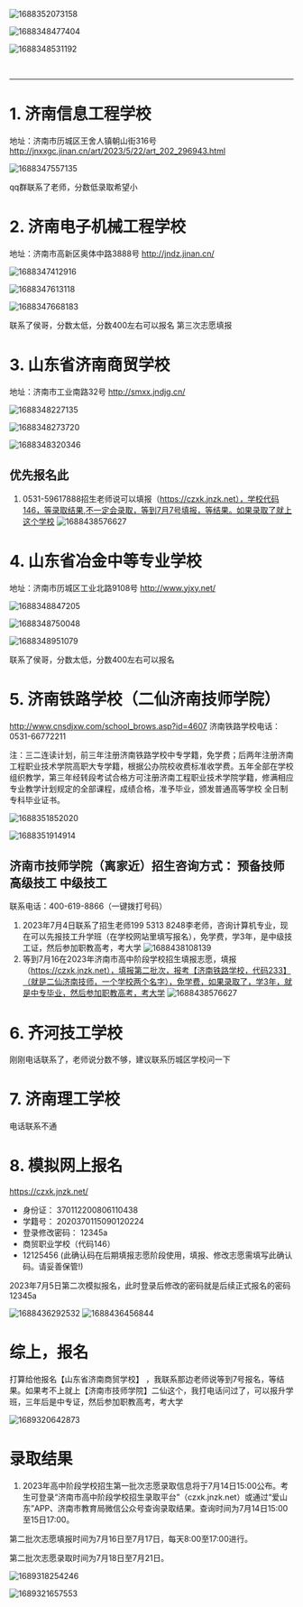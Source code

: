 ![1688352073158](image/middle-school/1688352073158.png)

![1688348477404](image/middle-school/1688348477404.png)

![1688348531192](image/middle-school/1688348531192.png)

<br>

---

# 1. 济南信息工程学校
地址：济南市历城区王舍人镇朝山街316号 
http://jnxxgc.jinan.cn/art/2023/5/22/art_202_296943.html

![1688347557135](image/middle-school/1688347557135.png)

qq群联系了老师，分数低录取希望小

# 2. 济南电子机械工程学校
地址：济南市高新区奥体中路3888号 
http://jndz.jinan.cn/

![1688347412916](image/middle-school/1688347412916.png)

![1688347613118](image/middle-school/1688347613118.png)

![1688347668183](image/middle-school/1688347668183.png)

联系了侯哥，分数太低，分数400左右可以报名
第三次志愿填报

# 3. 山东省济南商贸学校
地址：济南市工业南路32号
http://smxx.jndjg.cn/

![1688348227135](image/middle-school/1688348227135.png)

![1688348273720](image/middle-school/1688348273720.png)

![1688348320346](image/middle-school/1688348320346.png)

## 优先报名此
1. 0531-59617888招生老师说可以填报（https://czxk.jnzk.net），学校代码146，等录取结果,不一定会录取，等到7月7号填报，等结果。如果录取了就上这个学校
![1688438576627](image/middle-school/1688438576627.png)

# 4. 山东省冶金中等专业学校
地址：济南市历城区工业北路9108号
http://www.yjxy.net/

![1688348847205](image/middle-school/1688348847205.png)

![1688348750048](image/middle-school/1688348750048.png)

![1688348951079](image/middle-school/1688348951079.png)

联系了侯哥，分数太低，分数400左右可以报名

# 5. 济南铁路学校（二仙济南技师学院）
http://www.cnsdjxw.com/school_brows.asp?id=4607
济南铁路学校电话：
0531-66772211

注：三二连读计划，前三年注册济南铁路学校中专学籍，免学费；后两年注册济南工程职业技术学院高职大专学籍，根据公办院校收费标准收学费。五年全部在学校组织教学，第三年经转段考试合格方可注册济南工程职业技术学院学籍，修满相应专业教学计划规定的全部课程，成绩合格，准予毕业，颁发普通高等学校 全日制专科毕业证书。

![1688351852020](image/middle-school/1688351852020.png)

![1688351914914](image/middle-school/1688351914914.png)

## 济南市技师学院（离家近）招生咨询方式： 预备技师 高级技工 中级技工
联系电话：400-619-8866（一键拨打号码）
1. 2023年7月4日联系了招生老师199 5313 8248李老师，咨询计算机专业，现在可以先报技工升学班（在学校网站里填写报名），免学费，学3年，是中级技工证，然后参加职教高考，考大学
![1688438108139](image/middle-school/1688438108139.png)
2. 等到7月16在2023年济南市高中阶段学校招生填报志愿，填报（https://czxk.jnzk.net），填报第二批次，报考【济南铁路学校，代码233】（就是二仙济南技师，一个学校两个名字），免学费，如果录取了，学3年，就是中专毕业，然后参加职教高考，考大学
![1688438576627](image/middle-school/1688438576627.png)


# 6. 齐河技工学校
刚刚电话联系了，老师说分数不够，建议联系历城区学校问一下

# 7. 济南理工学校
电话联系不通

# 8. 模拟网上报名 
https://czxk.jnzk.net/
- 身份证： 370112200806110438
- 学籍号： 2020370115090120224
- 登录修改密码： 12345a
- 商贸职业学校（代码146）
- 12125456 (此确认码在后期填报志愿阶段使用，填报、修改志愿需填写此确认码。请妥善保管!)

2023年7月5日第二次模拟报名，此时登录后修改的密码就是后续正式报名的密码12345a

![1688436292532](image/middle-school/1688436292532.png)
![1688436456844](image/middle-school/1688436456844.png)


# 综上，报名
打算给他报名【山东省济南商贸学校】 ，我联系那边老师说等到7号报名，等结果。如果考不上就上【济南市技师学院】二仙这个，我打电话问过了，可以报升学班，三年后是中专证，然后参加职教高考，考大学

![1689320642873](image/middle-school/1689320642873.png)

# 录取结果
1. 2023年高中阶段学校招生第一批次志愿录取信息将于7月14日15:00公布。考生可登录“济南市高中阶段学校招生录取平台”（czxk.jnzk.net）或通过“爱山东”APP、济南市教育局微信公众号查询录取结果。查询时间为7月14日15:00至15日17:00。

第二批次志愿填报时间为7月16日至7月17日，每天8:00至17:00进行。

第二批次志愿录取时间为7月18日至7月21日。


![1689318254246](image/middle-school/1689318254246.png)

![1689321657553](image/middle-school/1689321657553.png)
